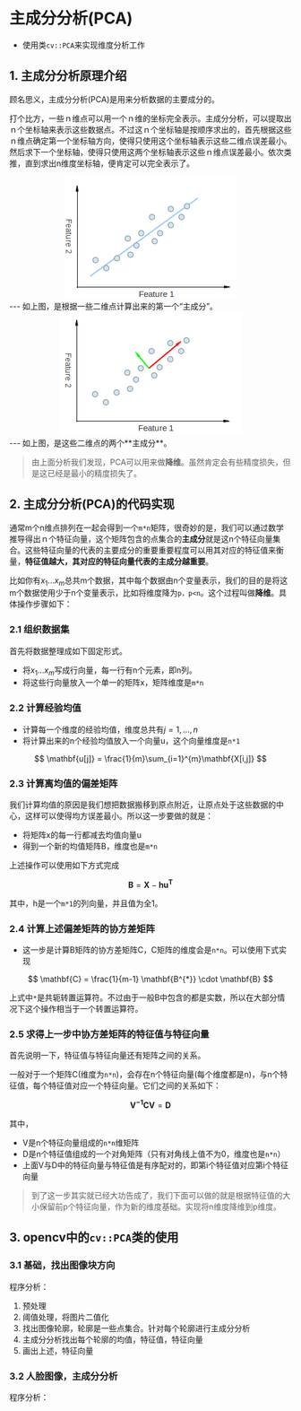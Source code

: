 # 主成分分析(PCA)
- 使用类`cv::PCA`来实现维度分析工作

## 1. 主成分分析原理介绍
顾名思义，主成分分析(PCA)是用来分析数据的主要成分的。

打个比方，一些ｎ维点可以用一个ｎ维的坐标完全表示。主成分分析，可以提取出ｎ个坐标轴来表示这些数据点。不过这ｎ个坐标轴是按顺序求出的，首先根据这些ｎ维点确定第一个坐标轴方向，使得只使用这个坐标轴表示这些二维点误差最小。然后求下一个坐标轴，使得只使用这两个坐标轴表示这些ｎ维点误差最小。依次类推，直到求出n维度坐标轴，便肯定可以完全表示了。

<div style="text-align: center">
<img src="pca/pca_line.png"/>
</div>
---
如上图，是根据一些二维点计算出来的第一个“主成分”。
<div style="text-align: center">
<img src="pca/pca_eigen.png"/>
</div>
---
如上图，是这些二维点的两个**主成分**。


> 由上面分析我们发现，PCA可以用来做**降维**。虽然肯定会有些精度损失，但是这已经是最小的精度损失了。

## 2. 主成分分析(PCA)的代码实现
通常m个n维点排列在一起会得到一个`m*n`矩阵，很奇妙的是，我们可以通过数学推导得出ｎ个特征向量，这个矩阵包含的点集合的**主成分**就是这n个特征向量集合。这些特征向量的代表的主要成分的重要重要程度可以用其对应的特征值来衡量，**特征值越大，其对应的特征向量代表的主成分越重要**。

比如你有$x_1...x_m$总共m个数据，其中每个数据由n个变量表示，我们的目的是将这m个数据使用少于n个变量表示，比如将维度降为`p，p<n`。这个过程叫做**降维**。具体操作步骤如下：
### 2.1 组织数据集
首先将数据整理成如下固定形式。
- 将$x_1...x_m$写成行向量，每一行有n个元素，即n列。
- 将这些行向量放入一个单一的矩阵x，矩阵维度是`m*n`

### 2.2 计算经验均值
- 计算每一个维度的经验均值，维度总共有$j = 1, ..., n$
- 将计算出来的n个经验均值放入一个向量u，这个向量维度是`n*1`

$$ \mathbf{u[j]} = \frac{1}{m}\sum_{i=1}^{m}\mathbf{X[i,j]} $$

### 2.3 计算离均值的偏差矩阵
我们计算均值的原因是我们想把数据搬移到原点附近，让原点处于这些数据的中心，这样可以使得均方误差最小。所以这一步要做的就是：
- 将矩阵x的每一行都减去均值向量u
- 得到一个新的均值矩阵B，维度也是`m*n`

上述操作可以使用如下方式完成

$$ \mathbf{B} = \mathbf{X} - \mathbf{h}\mathbf{u^{T}} $$

其中，h是一个`m*1`的列向量，并且值为全1。

### 2.4 计算上述偏差矩阵的协方差矩阵
- 这一步是计算B矩阵的协方差矩阵C，C矩阵的维度会是`n*n`。可以使用下式实现

$$ \mathbf{C} = \frac{1}{m-1} \mathbf{B^{*}} \cdot \mathbf{B} $$

上式中`*`是共轭转置运算符。不过由于一般B中包含的都是实数，所以在大部分情况下这个操作相当于一个转置运算符。

### 2.5 求得上一步中协方差矩阵的特征值与特征向量
首先说明一下，特征值与特征向量还有矩阵之间的关系。

一般对于一个矩阵C(维度为`n*n`)，会存在n个特征向量(每个维度都是n)，与n个特征值，每个特征值对应一个特征向量。它们之间的关系如下：

$$ \mathbf{V^{-1}} \mathbf{C} \mathbf{V} = \mathbf{D} $$

其中，
- V是n个特征向量组成的`n*n`维矩阵
- D是n个特征值组成的一个对角矩阵（只有对角线上值不为0，维度也是`n*n`）
- 上面V与D中的特征向量与特征值是有序配对的，即第i个特征值对应第i个特征向量

> 到了这一步其实就已经大功告成了，我们下面可以做的就是根据特征值的大小保留前p个特征向量，作为新的维度基础。实现将n维度降维到p维度。

## 3. opencv中的`cv::PCA`类的使用

### 3.1 基础，找出图像块方向
程序分析：
1. 预处理
2. 阈值处理，将图片二值化
3. 找出图像轮廓，轮廓是一些点集合。针对每个轮廓进行主成分分析
4. 主成分分析找出每个轮廓的均值，特征值，特征向量
5. 画出上述，特征向量

### 3.2 人脸图像，主成分分析
程序分析：

